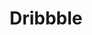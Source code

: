 ---
title: 'Dribbble'
description: 'Discover the world’s top designers & creatives'
link: 'https://dribbble.com/shots/popular'
imageURL: 'https://res.cloudinary.com/dc6mrv5cb/image/upload/v1697320338/personal-resources/ideas/dribbble.com_shots_popular_grrmnw.png'
---